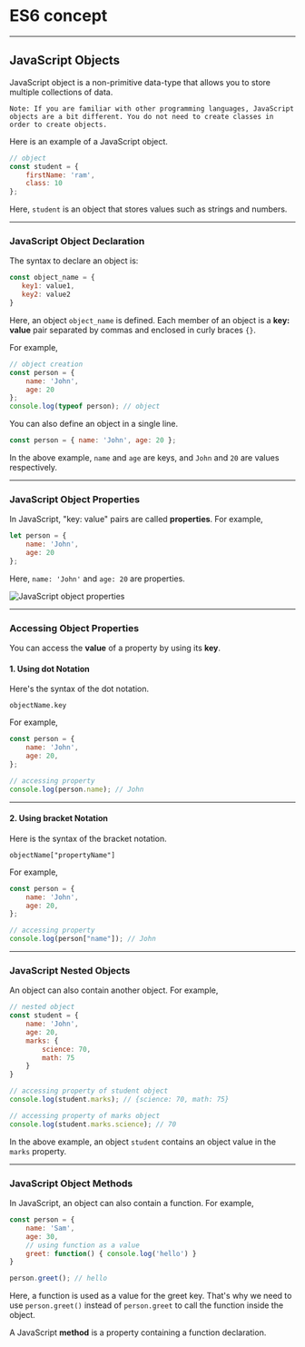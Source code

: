 # ES6 concept
---
## JavaScript Objects

JavaScript object is a non-primitive data-type that allows you to store multiple collections of data.

```
Note: If you are familiar with other programming languages, JavaScript objects are a bit different. You do not need to create classes in order to create objects.
```

Here is an example of a JavaScript object.

```js
// object
const student = {
    firstName: 'ram',
    class: 10
};
```

Here, ```student``` is an object that stores values such as strings and numbers.

---

### JavaScript Object Declaration

The syntax to declare an object is:

```js
const object_name = {
   key1: value1,
   key2: value2
}
```

Here, an object ```object_name``` is defined. Each member of an object is a **key: value** pair separated by commas and enclosed in curly braces ```{}```.

For example,

```js
// object creation
const person = { 
    name: 'John',
    age: 20
};
console.log(typeof person); // object
```

You can also define an object in a single line.

```js
const person = { name: 'John', age: 20 };
```

In the above example, ```name``` and ```age``` are keys, and ```John``` and ```20``` are values respectively.

---

### JavaScript Object Properties

In JavaScript, "key: value" pairs are called **properties**. For example,

```js
let person = { 
    name: 'John',
    age: 20
};
```

Here, ```name: 'John'``` and ```age: 20``` are properties.

![JavaScript object properties](https://cdn.programiz.com/sites/tutorial2program/files/javascript-object-properties.png)

---

### Accessing Object Properties

You can access the **value** of a property by using its **key**.

#### 1. Using dot Notation
Here's the syntax of the dot notation.

```
objectName.key
```

For example,

```js
const person = { 
    name: 'John', 
    age: 20, 
};

// accessing property
console.log(person.name); // John
```

---

#### 2. Using bracket Notation

Here is the syntax of the bracket notation.

```
objectName["propertyName"]
```

For example,

```js
const person = { 
    name: 'John', 
    age: 20, 
};

// accessing property
console.log(person["name"]); // John
```

---

### JavaScript Nested Objects

An object can also contain another object. For example,

```js
// nested object
const student = { 
    name: 'John', 
    age: 20,
    marks: {
        science: 70,
        math: 75
    }
}

// accessing property of student object
console.log(student.marks); // {science: 70, math: 75}

// accessing property of marks object
console.log(student.marks.science); // 70
```

In the above example, an object ```student``` contains an object value in the ```marks``` property.

---

### JavaScript Object Methods

In JavaScript, an object can also contain a function. For example,


```js
const person = {
    name: 'Sam',
    age: 30,
    // using function as a value
    greet: function() { console.log('hello') }
}

person.greet(); // hello
```

Here, a function is used as a value for the greet key. That's why we need to use ```person.greet()``` instead of ```person.greet``` to call the function inside the object.

A JavaScript **method** is a property containing a function declaration. 








